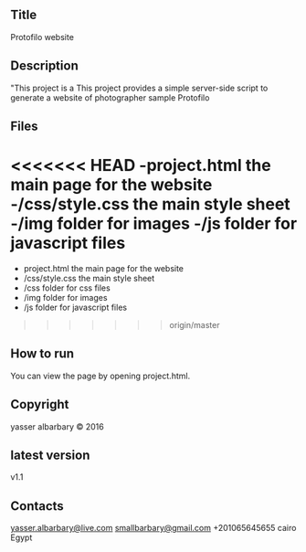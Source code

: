 Title 
-------------
Protofilo website

Description
-----------

"This project is a   This project provides a simple server-side script to generate a website of photographer sample Protofilo

Files
-----
<<<<<<< HEAD
-project.html the main page for the website
-/css/style.css the main style sheet
-/img folder for images
-/js folder for javascript files
=======
- project.html the main page for the website
- /css/style.css the main style sheet
- /css folder for css files
- /img folder for images
- /js folder for javascript files
>>>>>>> origin/master

How to run
-----------
You can view the page by opening project.html.

Copyright 
---------
yasser albarbary © 2016

latest version
--------------
v1.1

Contacts
--------
yasser.albarbary@live.com
smallbarbary@gmail.com
+201065645655
cairo Egypt
